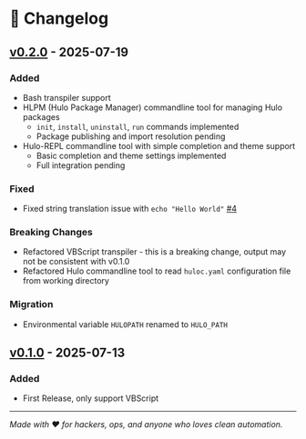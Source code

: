 # 📜 Changelog

## [v0.2.0]() - 2025-07-19

### Added

- Bash transpiler support
- HLPM (Hulo Package Manager) commandline tool for managing Hulo packages
  - `init`, `install`, `uninstall`, `run` commands implemented
  - Package publishing and import resolution pending
- Hulo-REPL commandline tool with simple completion and theme support
  - Basic completion and theme settings implemented
  - Full integration pending

### Fixed

- Fixed string translation issue with `echo "Hello World"` [#4](https://github.com/hulo-lang/hulo/issues/4)

### Breaking Changes

- Refactored VBScript transpiler - this is a breaking change, output may not be consistent with v0.1.0
- Refactored Hulo commandline tool to read `huloc.yaml` configuration file from working directory

### Migration

- Environmental variable `HULOPATH` renamed to `HULO_PATH`

## [v0.1.0](https://github.com/hulo-lang/hulo/commit/c119ee825f518af1cb2a6fbe8012ed265970cbd2) - 2025-07-13

### Added

- First Release, only support VBScript

---

_Made with ❤️ for hackers, ops, and anyone who loves clean automation._
